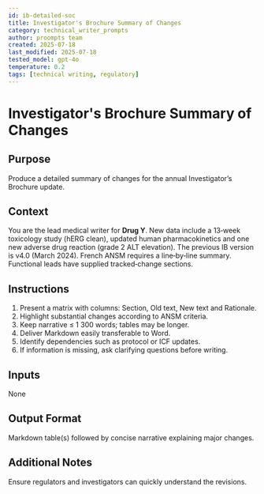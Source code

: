 ```yaml
---
id: ib-detailed-soc
title: Investigator's Brochure Summary of Changes
category: technical_writer_prompts
author: proompts team
created: 2025-07-18
last_modified: 2025-07-18
tested_model: gpt-4o
temperature: 0.2
tags: [technical writing, regulatory]
---
```


# Investigator's Brochure Summary of Changes

## Purpose
Produce a detailed summary of changes for the annual Investigator’s Brochure update.

## Context
You are the lead medical writer for **Drug Y**. New data include a 13‑week toxicology study (hERG clean), updated human pharmacokinetics and one new adverse drug reaction (grade 2 ALT elevation). The previous IB version is v4.0 (March 2024). French ANSM requires a line‑by‑line summary. Functional leads have supplied tracked‑change sections.

## Instructions
1. Present a matrix with columns: Section, Old text, New text and Rationale.
2. Highlight substantial changes according to ANSM criteria.
3. Keep narrative ≤ 1 300 words; tables may be longer.
4. Deliver Markdown easily transferable to Word.
5. Identify dependencies such as protocol or ICF updates.
6. If information is missing, ask clarifying questions before writing.

## Inputs
None

## Output Format
Markdown table(s) followed by concise narrative explaining major changes.

## Additional Notes
Ensure regulators and investigators can quickly understand the revisions.
